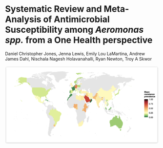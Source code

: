 # Systematic Review and Meta-Analysis of Antimicrobial Susceptibility among  <i>Aeromonas spp.</i> from a One Health perspective

Daniel Christopher Jones, Jenna Lewis,  Emily Lou LaMartina, Andrew James Dahl, Nischala Nagesh Holavanahalli, Ryan Newton, Troy A Skwor


![image](https://github.com/loulanomics/Aeromonas_metanalysis/blob/main/Figures/map.png)
